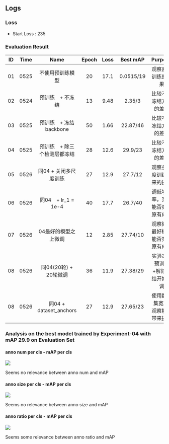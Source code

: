 ## Logs
### Loss
- Start Loss : 235

### Evaluation Result

| ID | Time | Name                         | Epoch | Loss | Best mAP       | Purpose                         | Analysis              | Notes  |
|:--:|:----:|:----------------------------:|:-----:|:----:|:--------------:|:-------------------------------:|:---------------------:|:------:|
| 01 | 0525 | 不使用预训练模型              | 20    | 17.1 | 0.0515/19      | 观察直接训练的效果               | 直接训练提升很慢       | |
| 02 | 0524 | 预训练　+ 不冻结              | 13    | 9.48 | 2.35/3         | 比较不同冻结方案的差异           | 直接使用预训练不可取　  | |
| 03 | 0525 | 预训练　+ 冻结backbone        | 50    | 1.66 | 22.87/46       | 比较不同冻结方案的差异           | 有一定提升             | |
| 04 | 0525 | 预训练　+ 除三个检测层都冻结   | 28    | 12.6 | 29.9/23        | 比较不同冻结方案的差异           | 这是最好的冻结方案     | 初始map约为8~9   |
| 05 | 0526 | 同04 + 关闭多尺度训练　　　 　 | 27    | 12.9 | 27.7/12        | 观察多尺度训练带来的提升         | 有一定提升，但并不明显 | |
| 06 | 0526 | 同04　+ lr_1 = 1e-4           | 40    | 17.7 | 26.7/40        | 调低学习率，实验能否突破原有成绩 | 无法提升原有成绩       | |
| 07 | 0526 | 04最好的模型之上微调           | 12    | 2.85 | 27.74/10       | 观察微调最好模型能否突破原有成绩 | 无法提升原有成绩       | |
| 08 | 0526 | 同04(20轮) + 20轮微调　　　　　| 36    | 11.9 | 27.38/29　     | 实验冻结预训练+解除冻结开始微调  | 无法观察到效果提升     | |
| 08 | 0526 | 同04 + dataset_anchors        | 27    | 12.9 | 27.65/23       | 使用数据集宽高,观察能否带来提升  | 无法观察到效果提升     | 初始map约为10~12 |

### Analysis on the best model trained by Experiment-04 with mAP 29.9 on Evaluation Set
#### anno num per cls - mAP per cls
![](http://m.qpic.cn/psc?/fef49446-40e0-48c4-adcc-654c5015022c/90yfO.8bOadXEE4MiHsPn9NqWq4M1xjDX2dbcIyQVbx4wD53Fi7jb4WmTrd4pqXSwVO3YuuEpYn8Ol2rsZ3TqQ!!/b&bo=JwNtAicDbQIDCSw!&rf=viewer_4)

<!-- ![](https://s1.ax1x.com/2020/05/27/tE6RGF.md.png) -->

Seems no relevance between anno num and mAP

#### anno size per cls - mAP per cls
![](http://m.qpic.cn/psc?/fef49446-40e0-48c4-adcc-654c5015022c/U9VSE8DftkGCrX.UXUSpm4A3MxgRGWaqdEC6qZjKpamqWyIRhvSjvZsZ8E050y9WY*syn8lDHfFMaNfnIqdDRJYrKEFsVvsWullhs3ocC*o!/b&bo=IQNpAiEDaQIDGTw!&rf=viewer_4)

<!-- ![](https://s1.ax1x.com/2020/05/27/tE6zqI.md.png) -->

Seems no relevance between anno size and mAP

#### anno ratio per cls - mAP per cls
![](http://m.qpic.cn/psc?/fef49446-40e0-48c4-adcc-654c5015022c/U9VSE8DftkGCrX.UXUSpm3sPsNqzkXE8YT.mDGBjZppdv65OJkOjXlk1xBNicgt9Hcuavs9pirFDAEaKS9B7*9.ZCG483bAlo0XwKKFwa74!/b&bo=LgNvAi4DbwIDGTw!&rf=viewer_4)

<!-- ![](https://s1.ax1x.com/2020/05/27/tEcCIf.md.png) -->

Seems some relevance between anno ratio and mAP

